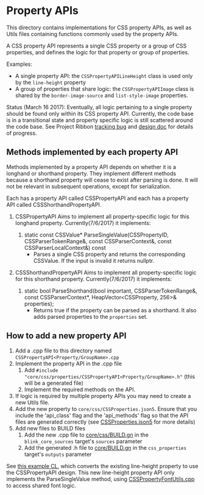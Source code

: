 # Property APIs

This directory contains implementations for CSS property APIs, as well as Utils
files containing functions commonly used by the property APIs.

A CSS property API represents a single CSS property or a group of CSS
properties, and defines the logic for that property or group of properties.

Examples:

*   A single property API: the `CSSPropertyAPILineHeight` class is used only by
    the `line-height` property
*   A group of properties that share logic: the `CSSPropertyAPIImage` class
    is shared by the `border-image-source` and `list-style-image` properties.

Status (March 16 2017): Eventually, all logic pertaining to a single property
should be found only within its CSS property API. Currently, the code base is in
a transitional state and property specific logic is still scattered around the
code base. See Project Ribbon
[tracking bug](https://bugs.chromium.org/p/chromium/issues/detail?id=545324) and
[design doc](https://docs.google.com/document/d/1ywjUTmnxF5FXlpUTuLpint0w4TdSsjJzdWJqmhNzlss/edit#heading=h.1ckibme4i78b)
for details of progress.

## Methods implemented by each property API

Methods implemented by a property API depends on whether it is a longhand or shorthand property.
They implement different methods because a shorthand property will cease to exist after parsing is done.
It will not be relevant in subsequent operations, except for serialization.

Each <LonghandProperty> has a property API called CSSPropertyAPI<LonghandProperty> and each <ShorthandProperty>
has a property API called CSSShorthandPropertyAPI<ShorthandProperty>.

1.  CSSPropertyAPI<LonghandProperty>
    Aims to implement all property-specific logic for this longhand property. Currently(7/6/2017) it implements:
    1. static const CSSValue* ParseSingleValue(CSSPropertyID, CSSParserTokenRange&, const CSSParserContext&, const CSSParserLocalContext&) const
       - Parses a single CSS property and returns the corresponding CSSValue. If the input is invalid it returns nullptr.

2.  CSSShorthandPropertyAPI<ShorthandProperty>
    Aims to implement all property-specific logic for this shorthand property. Currently(7/6/2017) it implements:
    1. static bool ParseShorthand(bool important, CSSParserTokenRange&, const CSSParserContext*, HeapVector<CSSProperty, 256>& properties);
       - Returns true if the property can be parsed as a shorthand. It also adds parsed properties to the `properties` set.


## How to add a new property API

1.  Add a .cpp file to this directory named
    `CSSPropertyAPI<Property/GroupName>.cpp`
2.  Implement the property API in the .cpp file
    1.  Add `#include "core/css/properties/CSSPropertyAPI<Property/GroupName>.h"`
        (this will be a generated file)
    2.  Implement the required methods on the API.
3.  If logic is required by multiple property APIs you may need to create a new
    Utils file.
4.  Add the new property to `core/css/CSSProperties.json5`. Ensure that you
    include the 'api_class' flag and the 'api_methods' flag so that the API
    files are generated correctly (see
    [CSSProperties.json5](https://cs.chromium.org/chromium/src/third_party/WebKit/Source/core/css/CSSProperties.json5)
    for more details)
5.  Add new files to BUILD files
    1.  Add the new .cpp file to
        [core/css/BUILD.gn](https://codesearch.chromium.org/chromium/src/third_party/WebKit/Source/core/css/BUILD.gn)
        in the `blink_core_sources` target's `sources` parameter
    2.  Add the generated .h file to
        [core/BUILD.gn](https://codesearch.chromium.org/chromium/src/third_party/WebKit/Source/core/BUILD.gn)
        in the `css_properties` target's `outputs` parameter

See [this example CL](https://codereview.chromium.org/2735093005), which
converts the existing line-height property to use the CSSPropertyAPI design.
This new line-height property API only implements the ParseSingleValue method,
using
[CSSPropertyFontUtils.cpp](https://cs.chromium.org/chromium/src/third_party/WebKit/Source/core/css/properties/CSSPropertyFontUtils.h)
to access shared font logic.
